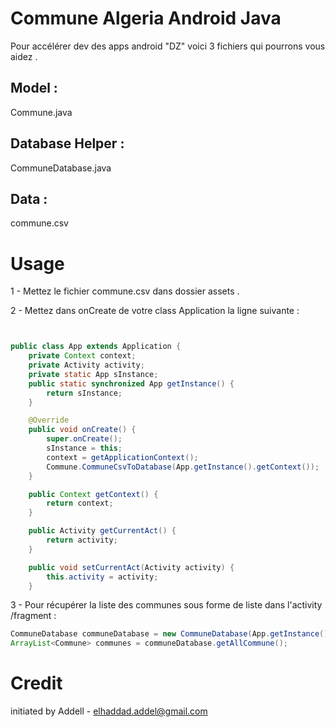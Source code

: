 # Commune Algeria Android Java

Pour accélérer dev des apps android "DZ" voici 3 fichiers qui pourrons vous aidez .

## Model :

Commune.java

## Database Helper :

CommuneDatabase.java

## Data :

commune.csv

# Usage 

1 - Mettez le fichier commune.csv dans dossier assets .

2 - Mettez dans onCreate de votre class Application la ligne suivante :

```java


public class App extends Application {
    private Context context;
    private Activity activity;
    private static App sInstance;
    public static synchronized App getInstance() {
        return sInstance;
    }

    @Override
    public void onCreate() {
        super.onCreate();
        sInstance = this;
        context = getApplicationContext();
        Commune.CommuneCsvToDatabase(App.getInstance().getContext());
    }

    public Context getContext() {
        return context;
    }

    public Activity getCurrentAct() {
        return activity;
    }

    public void setCurrentAct(Activity activity) {
        this.activity = activity;
    }

```
3 - Pour récupérer la liste des communes sous forme de liste dans l'activity /fragment :

```java
CommuneDatabase communeDatabase = new CommuneDatabase(App.getInstance().getContext());
ArrayList<Commune> communes = communeDatabase.getAllCommune();
```
# Credit
 initiated by Addell - <elhaddad.addel@gmail.com>


